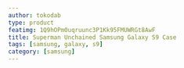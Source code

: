 ```yaml
---
author: tokodab
type: product
featimg: 1Q9hOPm0uqruunc3P1Kk95FMUWRGt8AwF
title: Superman Unchained Samsung Galaxy S9 Case
tags: [samsung, galaxy, s9]
category: [samsung]
---
```

